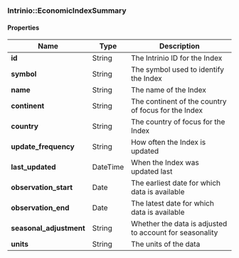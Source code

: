 

[//]: # (CLASS:Intrinio::EconomicIndexSummary)

[//]: # (KIND:object)

### Intrinio::EconomicIndexSummary

#### Properties

[//]: # (START_DEFINITION)

Name | Type | Description
------------ | ------------- | -------------
**id** | String | The Intrinio ID for the Index &nbsp;
**symbol** | String | The symbol used to identify the Index &nbsp;
**name** | String | The name of the Index &nbsp;
**continent** | String | The continent of the country of focus for the Index &nbsp;
**country** | String | The country of focus for the Index &nbsp;
**update_frequency** | String | How often the Index is updated &nbsp;
**last_updated** | DateTime | When the Index was updated last &nbsp;
**observation_start** | Date | The earliest date for which data is available &nbsp;
**observation_end** | Date | The latest date for which data is available &nbsp;
**seasonal_adjustment** | String | Whether the data is adjusted to account for seasonality &nbsp;
**units** | String | The units of the data &nbsp;

[//]: # (END_DEFINITION)



